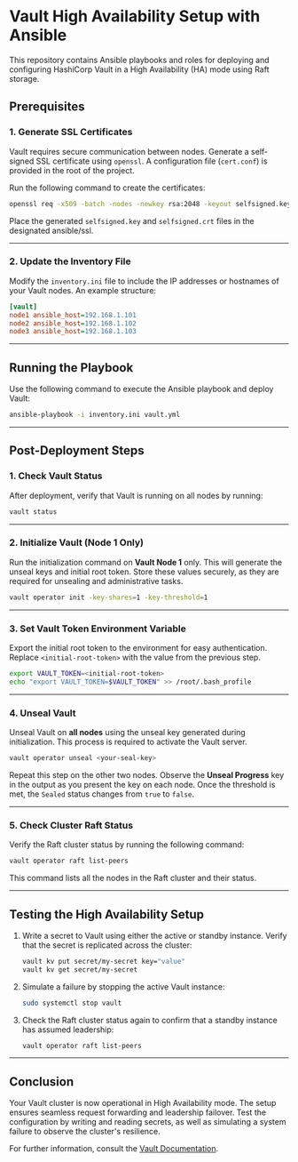 # Vault High Availability Setup with Ansible

This repository contains Ansible playbooks and roles for deploying and configuring HashiCorp Vault in a High Availability (HA) mode using Raft storage. 

## Prerequisites

### 1. Generate SSL Certificates
Vault requires secure communication between nodes. Generate a self-signed SSL certificate using `openssl`. A configuration file (`cert.conf`) is provided in the root of the project.

Run the following command to create the certificates:

```bash
openssl req -x509 -batch -nodes -newkey rsa:2048 -keyout selfsigned.key -out selfsigned.crt -config cert.conf -days 9999
```

Place the generated `selfsigned.key` and `selfsigned.crt` files in the designated ansible/ssl.

---

### 2. Update the Inventory File
Modify the `inventory.ini` file to include the IP addresses or hostnames of your Vault nodes. An example structure:

```ini
[vault]
node1 ansible_host=192.168.1.101
node2 ansible_host=192.168.1.102
node3 ansible_host=192.168.1.103
```

---

## Running the Playbook

Use the following command to execute the Ansible playbook and deploy Vault:

```bash
ansible-playbook -i inventory.ini vault.yml
```

---

## Post-Deployment Steps

### 1. Check Vault Status
After deployment, verify that Vault is running on all nodes by running:

```bash
vault status
```

---

### 2. Initialize Vault (Node 1 Only)
Run the initialization command on **Vault Node 1** only. This will generate the unseal keys and initial root token. Store these values securely, as they are required for unsealing and administrative tasks.

```bash
vault operator init -key-shares=1 -key-threshold=1
```

---

### 3. Set Vault Token Environment Variable
Export the initial root token to the environment for easy authentication. Replace `<initial-root-token>` with the value from the previous step.

```bash
export VAULT_TOKEN=<initial-root-token>
echo "export VAULT_TOKEN=$VAULT_TOKEN" >> /root/.bash_profile
```

---

### 4. Unseal Vault
Unseal Vault on **all nodes** using the unseal key generated during initialization. This process is required to activate the Vault server.

```bash
vault operator unseal <your-seal-key>
```

Repeat this step on the other two nodes. Observe the **Unseal Progress** key in the output as you present the key on each node. Once the threshold is met, the `Sealed` status changes from `true` to `false`.

---

### 5. Check Cluster Raft Status
Verify the Raft cluster status by running the following command:

```bash
vault operator raft list-peers
```

This command lists all the nodes in the Raft cluster and their status.

---

## Testing the High Availability Setup

1. Write a secret to Vault using either the active or standby instance. Verify that the secret is replicated across the cluster:

   ```bash
   vault kv put secret/my-secret key="value"
   vault kv get secret/my-secret
   ```

2. Simulate a failure by stopping the active Vault instance:

   ```bash
   sudo systemctl stop vault
   ```

3. Check the Raft cluster status again to confirm that a standby instance has assumed leadership:

   ```bash
   vault operator raft list-peers
   ```

---

## Conclusion

Your Vault cluster is now operational in High Availability mode. The setup ensures seamless request forwarding and leadership failover. Test the configuration by writing and reading secrets, as well as simulating a system failure to observe the cluster's resilience.

For further information, consult the [Vault Documentation](https://www.vaultproject.io/docs/).
